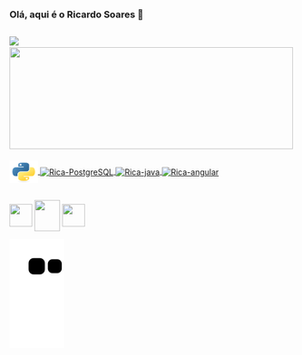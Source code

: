 ### Olá, aqui é o Ricardo Soares 👋
##

 <div>
  <a href="https://github.com/risoares19">
  <img height="180em" src="https://github-readme-stats.vercel.app/api?username=risoares19&show_icons=true&theme=dark&include_all_commits=true&count_private=true"/>
  <img height="180em" width="500" src="https://github-readme-stats.vercel.app/api/top-langs/?username=risoares19&layout=compact&langs_count=7&theme=dark"/>
</div>
  
<div 
  style="display: inline_block"><br>
  <img align="center" alt="Rica-Python" height="40" width="50" src="https://raw.githubusercontent.com/devicons/devicon/master/icons/python/python-original.svg">
  <img align="center" alt="Rica-PostgreSQL" height="40" width="50" src="https://cdn.jsdelivr.net/gh/devicons/devicon/icons/postgresql/postgresql-original.svg">
  <img align="center" alt="Rica-java" height="40" width="45" src="https://cdn.jsdelivr.net/gh/devicons/devicon/icons/java/java-original.svg">
  <img align="center" alt="Rica-angular" height="40" width="45" src="https://cdn.jsdelivr.net/gh/devicons/devicon/icons/angularjs/angularjs-original.svg">

 </div>
  
##  
  
<div> 
  <a href="https://instagram.com/risoares19" target="_blank"><img align="center" height="40" width="40" src="https://image.flaticon.com/icons/png/512/2111/2111463.png" target="_blank"></a>
  <a href = "mailto:contato@risoares19.dev"><img align="center" height="55" width="45" src="https://cdn4.iconfinder.com/data/icons/social-media-logos-6/512/112-gmail_email_mail-256.png" target="_blank"></a>
  <a href="https://www.linkedin.com/in/risoares19" target="_blank"><img align="center" height="40" width="40" src="https://cdn2.iconfinder.com/data/icons/social-media-applications/64/social_media_applications_14-linkedin-256.png" target="_blank"></a>
 
   ![Snake animation](https://github.com/risoares19/risoares19/blob/output/github-contribution-grid-snake.svg)
 
 </div>
